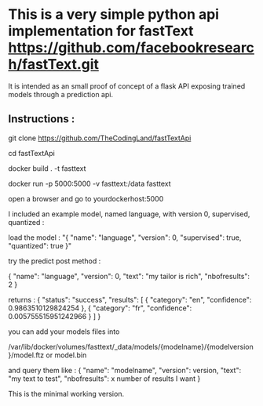 # This is a very simple python api implementation for fastText https://github.com/facebookresearch/fastText.git

It is intended as an small proof of concept of a flask API exposing trained models through a prediction api.



## Instructions :

  git clone https://github.com/TheCodingLand/fastTextApi

  cd fastTextApi

  docker build . -t fasttext

  docker run -p 5000:5000 -v fasttext:/data fasttext


open a browser and go to yourdockerhost:5000

I included an example model, named language, with version 0, supervised, quantized :

load the model :
"{
  "name": "language",
  "version": 0,
  "supervised": true,
  "quantized": true
}"

try the predict post method :

{
  "name": "language",
  "version": 0,
  "text": "my tailor is rich",
  "nbofresults": 2
}

returns :
{
  "status": "success",
  "results": [
    {
      "category": "en",
      "confidence": 0.9863510129824254
    },
    {
      "category": "fr",
      "confidence": 0.005755515951242966
    }
  ]
}


you can add your models files into 

/var/lib/docker/volumes/fasttext/_data/models/{modelname}/{modelversion}/model.ftz or model.bin

and query them like :
{
  "name": "modelname",
  "version": version,
  "text": "my text to test",
  "nbofresults": x number of results I want
}


This is the minimal working version. 
